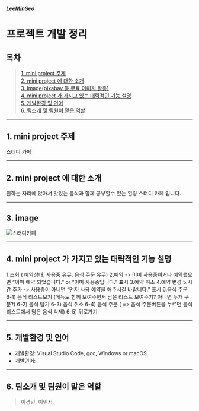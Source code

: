##### LeeMinSeo
프로젝트 개발 정리
=============
목차
---
> [1. mini project 주제](#1.-mini-project-주제)           
> [2. mini project 에 대한 소개](#2.-mini-project-에-대한-소개)        
> [3. image(pixabay 등 무료 이미지 활용)](#3.-image)    
> [4. mini project 가 가지고 있는 대략적인 기능 설명](#4.-mini-project-가-가지고-있는-대략적인-기능-설명)        
> [5. 개발환경 및 언어](#5.-개발환경-및-언어)         
> [6. 팀소개 및 팀원이 맡은 역할](#6.-팀소개-및-팀원이-맡은-역할)           

---
## 1. mini project 주제
스터디 카페

---
## 2. mini project 에 대한 소개
원하는 자리에 앉아서 맛있는 음식과 함께 공부할수 있는 힐링 스터디 카페 입니다.

---
## 3. image
![스터디카페](https://user-images.githubusercontent.com/103713510/166219968-287222ff-4e19-4238-acd3-6bb4db8e3770.jpg)

---
## 4. mini project 가 가지고 있는 대략적인 기능 설명
1.조회 ( 예약상태, 사용중 유뮤, 음식 주문 유무)
2.예약 -> 이미 사용중이거나 예약했으면 “이미 예약 되었습니다.” or “이미 사용중입니다.” 표시
3.예약 취소
4.예약 변경
5.시간 추가 -> 사용중이 아니면 “먼저 사용 예약을 해주시길 바랍니다.” 표시
6.음식 주문
6-1) 음식 리스트보기 (메뉴도 함께 보여주면서 담은 리스트 보여주기? 아니면 두개 구분?)
6-2) 음식 담기
6-3) 음식 취소
6-4) 음식 주문 ( => 음식 주문버튼을 누르면 음식리스트에서 담은 음식 삭제)
6-5) 뒤로가기

---
## 5. 개발환경 및 언어
* 개발환경: Visual Studio Code, gcc, Windows or macOS
* 개발언어: 

---
## 6. 팀소개 및 팀원이 맡은 역할
> 이경민,
> 이민서, 
